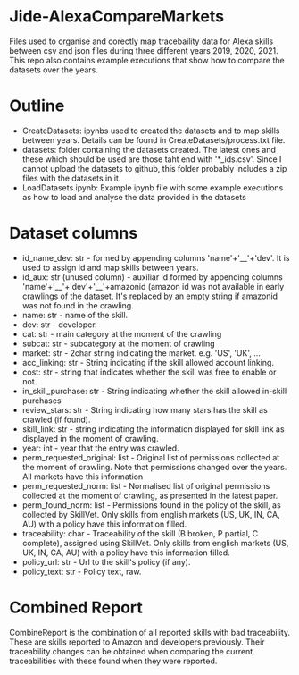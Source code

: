 # Jide-AlexaCompareMarkets
Files used to organise and corectly map tracebaility data for Alexa skills between csv and json files during three different years 2019, 2020, 2021. This repo also contains example executions that show how to compare the datasets over the years.

# Outline
<ul>
  <li>CreateDatasets: ipynbs used to created the datasets and to map skills between years. Details can be found in CreateDatasets/process.txt file.</li>
  <li>datasets: folder containing the datasets created. The latest ones and these which should be used are those taht end with '*_ids.csv'. Since I cannot upload the datasets to github, this folder probably includes a zip files with the datasets in it.</li>
  <li>LoadDatasets.ipynb: Example ipynb file with some example executions as how to load and analyse the data provided in the datasets</li>
</ul>

# Dataset columns
<ul>
  <li>id_name_dev: str - formed by appending columns 'name'+'__'+'dev'. It is used to assign id and map skills between years.</li> 
  <li>id_aux: str (unused column) - auxiliar id formed by appending columns 'name'+'__'+'dev'+'__'+amazonid (amazon id was not available in early crawlings of the dataset. It's replaced by an empty string if amazonid was not found in the crawling. </li>
  <li>name: str - name of the skill.</li> 
  <li>dev: str - developer.</li>
  <li>cat: str - main category at the moment of the crawling</li>
  <li>subcat: str - subcategory at the moment of crawling</li>
  <li>market: str - 2char string indicating the market. e.g. 'US', 'UK', ...</li>
  <li>acc_linking: str - String indicating if the skill allowed account linking. </li>
  <li>cost: str - string that indicates whether the skill was free to enable or not.</li>
  <li>in_skill_purchase: str - String indicating whether the skill allowed in-skill purchases </li>
  
  <li>review_stars: str - String indicating how many stars has the skill as crawled (if found). </li>
  <li>skill_link: str - string indicating the information displayed for skill link as displayed in the moment of crawling.</li>
  <li>year: int - year that the entry was crawled.</li>
  <li>perm_requested_original: list<str> - Original list of permissions collected at the moment of crawling. Note that permissions changed over the years. All markets have this information </li>
  <li>perm_requested_norm: list<str> - Normalised list of original permissions collected at the moment of crawling, as presented in the latest paper.</li>
  <li>perm_found_norm: list<str> - Permissions found in the policy of the skill, as collected by SkillVet. Only skills from english markets (US, UK, IN, CA, AU) with a policy have this information filled.</li>
  <li>traceability: char - Traceability of the skill (B broken, P partial, C complete), assigned using SkillVet. Only skills from english markets (US, UK, IN, CA, AU) with a policy have this information filled.</li>
  <li>policy_url: str - Url to the skill's policy (if any).</li>
  <li>policy_text: str - Policy text, raw.</li> 
</ul>

# Combined Report
CombineReport is the combination of all reported skills with bad traceability. These are skills reported to Amazon and developers previously. Their traceability changes can be obtained when comparing the current traceabilities with these found when they were reported.

